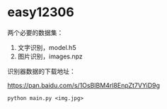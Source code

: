 ﻿# easy12306

两个必要的数据集：

1. 文字识别，model.h5
2. 图片识别，images.npz

识别器数据的下载地址：

https://pan.baidu.com/s/1OsBIBM4rl8EnpZt7VYiD9g

`python main.py <img.jpg>`
